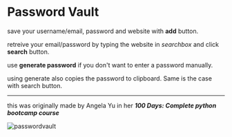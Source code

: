 # Password Vault
save your username/email, password and website with **add** button.

retreive your email/password by typing the website in *searchbox* and click **search** button.

use **generate password** if you don't want to enter a password manually.

using generate also copies the password to clipboard. Same is the case with search button.

---

this was originally made by Angela Yu in her ***100 Days: Complete python bootcamp course***

![passwordvault](https://drive.google.com/file/d/1VJY8nHwPWa9HTpxPbxrSXEpH45mCzmEp/view?usp=sharing)
